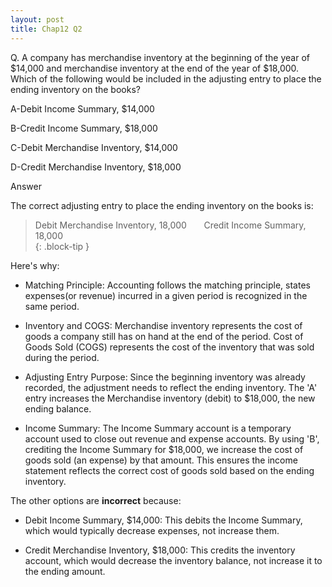 ```yaml
---
layout: post
title: Chap12 Q2
---
```


Q. A company has merchandise inventory at the beginning of the year of \$14,000 and merchandise inventory at the end of the year of \$18,000. Which of the following would be included
in the adjusting entry to place the ending inventory on the books?  

A-Debit Income Summary, \$14,000  

B-Credit Income Summary, \$18,000  

C-Debit Merchandise Inventory, \$14,000  

D-Credit Merchandise Inventory, \$18,000  


Answer  

The correct adjusting entry to place the ending inventory on the books is:  

> Debit Merchandise Inventory, 18,000
> &nbsp;&nbsp;&nbsp;&nbsp;&nbsp;&nbsp;Credit Income Summary, 18,000   
{: .block-tip }

Here's why:  

- Matching Principle: Accounting follows the matching principle, states expenses(or revenue) incurred in a given period is recognized in the same period.

- Inventory and COGS: Merchandise inventory represents the cost of goods a company still has on hand at the end of the period. Cost of Goods Sold (COGS) represents the cost of the inventory that was sold during the period.

- Adjusting Entry Purpose: Since the beginning inventory was already recorded, the adjustment needs to reflect the ending inventory. The 'A' entry increases the Merchandise inventory (debit) to  \$18,000, the new ending balance.

- Income Summary: The Income Summary account is a temporary account used to close out revenue and expense accounts. By using 'B', crediting the Income Summary for \$18,000, we increase the cost of goods sold (an expense) by that amount. This ensures the income statement reflects the correct cost of goods sold based on the ending inventory.

The other options are **incorrect** because:

- Debit Income Summary,  \$14,000: This debits the Income Summary, which would typically decrease expenses, not increase them.

- Credit Merchandise Inventory,  \$18,000: This credits the inventory account, which would decrease the inventory balance, not increase it to the ending amount.
